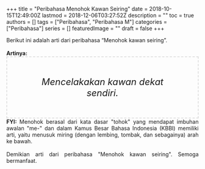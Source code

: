 +++
title = "Peribahasa Menohok Kawan Seiring"
date = 2018-10-15T12:49:00Z
lastmod = 2018-12-06T03:27:52Z
description = ""
toc = true
authors = []
tags = ["Peribahasa", "Peribahasa M"]
categories = ["Peribahasa"]
series = []
featuredImage = ""
draft = false
+++

<div dir="ltr" style="text-align: left;" trbidi="on"><div style="text-align: justify;">Berikut ini adalah arti dari peribahasa “Menohok kawan seiring”.</div><br /><div style="text-align: justify;"><b>Artinya:</b></div><div style="border: 2px dashed #ddd; font-size: 24px; height: auto; margin: 0 auto; padding: 50px; text-align: center; width: auto;"><i>Mencelakakan kawan dekat sendiri.</i></div><div style="text-align: justify;"><b>FYI: </b>Menohok berasal dari kata dasar "tohok" yang mendapat imbuhan awalan "me-" dan dalam Kamus Besar Bahasa Indonesia (KBBI) memiliki arti, yaitu menusuk miring (dengan lembing, tombak, dan sebagainya) arah ke bawah.</div><div style="text-align: justify;"><br /></div><div style="text-align: justify;">Demikian arti dari peribahasa "Menohok kawan seiring". Semoga bermanfaat.</div></div>
